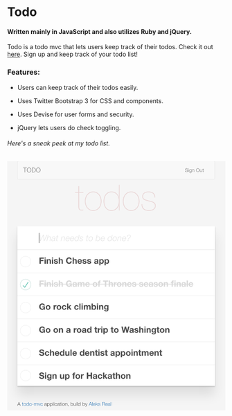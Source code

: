 # Todo

#### Written mainly in JavaScript and also utilizes Ruby and jQuery.

Todo is a todo mvc that lets users keep track of their todos. Check it out [here](https://todoster-aleks-real.herokuapp.com/). Sign up and keep track of your todo list!

### Features: 

* Users can keep track of their todos easily.

* Uses Twitter Bootstrap 3 for CSS and components.

* Uses Devise for user forms and security.

* jQuery lets users do check toggling.

###### Here's a sneak peek at my todo list.
![alt tag](https://github.com/AlekstheRealist/Todo/blob/master/app/assets/images/Screen%20Shot%202016-08-17%20at%205.12.36%20PM.png)